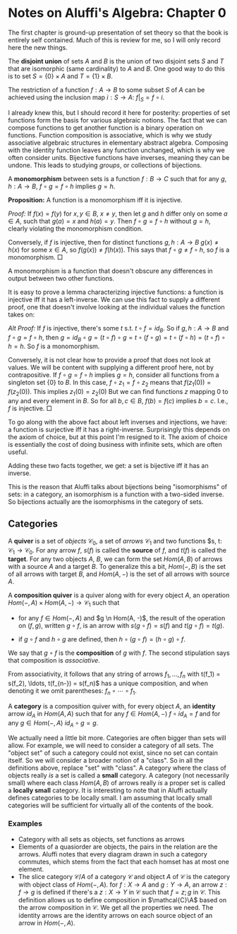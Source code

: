 # Notes on Aluffi's Algebra: Chapter 0

The first chapter is ground-up presentation of set theory so that the book is entirely self contained. Much of this is review for me, so I will only record here the new things.

The **disjoint union** of sets $A$ and $B$ is the union of two disjoint sets $S$ and $T$ that are isomorphic (same cardinality) to $A$ and $B$. One good way to do this is to set $S = \{0\} \times A$ and $T = \{1\} \times B$.


The restriction of a function $f: A \rightarrow B$ to some subset $S$ of $A$ can be achieved using the inclusion map $i: S \rightarrow A$: $f|_S = f \circ i$.


I already knew this, but I should record it here for posterity: properties of set functions form the basis for various algebraic notions. The fact that we can compose functions to get another function is a binary operation on functions. Function composition is associative, which is why we study associative algebraic structures in elementary abstract algebra. Composing with the identity function leaves any function unchanged, which is why we often consider units. Bijective functions have inverses, meaning they can be undone. This leads to studying *groups*, or collections of bijections.


A **monomorphism** between sets is a function $f: B \rightarrow C$ such that for any $g, h: A \rightarrow B$, $f \circ g = f \circ h$ implies $g = h$.

**Proposition:** A function is a monomorphism iff it is injective.

*Proof:* If $f(x) = f(y)$ for $x, y \in B$, $x \neq y$, then let $g$ and $h$ differ only on some $a \in A$, such that $g(a) = x$ and $h(a) = y$. Then $f \circ g = f \circ h$ without $g = h$, clearly violating the monomorphism condition.

Conversely, if $f$ is injective, then for distinct functions $g, h: A \rightarrow B$ $g(x) \neq h(x)$ for some $x \in A$, so $f(g(x)) \neq f(h(x))$. This says that $f \circ g \neq f \circ h$, so $f$ is a monomorphism. $\Box$

A monomorphism is a function that doesn't obscure any differences in output between two other functions.

It is easy to prove a lemma characterizing injective functions: a function is injective iff it has a left-inverse. We can use this fact to supply a different proof, one that doesn't involve looking at the individual values the function takes on:

*Alt Proof:* If $f$ is injective, there's some $t$ s.t. $t \circ f = id_B$. So if $g, h: A \rightarrow B$ and $f \circ g = f \circ h$, then $g = id_B \circ g = (t \circ f) \circ g = t \circ (f \circ g) = t \circ (f \circ h) = (t \circ f) \circ h = h$. So $f$ is a monomorphism.

Conversely, it is not clear how to provide a proof that does not look at values. We will be content with supplying a different proof here, not by contrapositive. If $f \circ g = f \circ h$ implies $g = h$, consider all functions from a singleton set $\{0\}$ to $B$. In this case, $f \circ z_1 = f \circ z_2$ means that $f(z_1(0)) = f(z_2(0))$. This implies $z_1(0) = z_2(0)$ But we can find functions $z$ mapping $0$ to any and every element in $B$. So for all $b,c \in B$, $f(b) = f(c)$ implies $b = c$. I.e., $f$ is injective. $\Box$

To go along with the above fact about left inverses and injections, we have: a function is surjective iff it has a right-inverse. Surprisingly this depends on the axiom of choice, but at this point I'm resigned to it. The axiom of choice is essentially the cost of doing business with infinite sets, which are often useful.

Adding these two facts together, we get: a set is bijective iff it has an inverse.

This is the reason that Aluffi talks about bijections being "isomorphisms" of sets: in a category, an isomorphism is a function with a two-sided inverse. So bijections actually are the isomorphisms in the category of sets.

## Categories

A **quiver** is a set of *objects* $\mathcal{C}_0$, a set of *arrows* $\mathcal{C}_1$ and two functions $s, t: $\mathcal{C}_1 \rightarrow \mathcal{C}_0$. For any arrow $f$, $s(f)$ is called the **source** of $f$, and $t(f)$ is called the **target**. For any two objects $A$, $B$, we can form the set $Hom(A,B)$ of arrows with a source $A$ and a target $B$. To generalize this a bit, $Hom(-, B)$ is the set of all arrows with target $B$, and $Hom(A, -)$ is the set of all arrows with source $A$.

A **composition quiver** is a quiver along with for every object $A$, an operation $Hom(-, A) \times Hom(A, -) \rightarrow \mathcal{C}_1$ such that 

 - for any $f \in Hom(-, A)$ and $g \n Hom(A, -)$, the result of the operation on $(f,g)$, written $g \circ f$, is an arrow  with $s(g \circ f) = s(f)$ and $t(g \circ f) = t(g)$.

 - if $g \circ f$ and $h \circ g$ are defined, then $h \circ (g \circ f) = (h \circ g) \circ f$.

We say that $g \circ f$ is the **composition** of $g$ with $f$. The second stipulation says that composition is *associative*.

From associativity, it follows that any string of arrows $f_1, \ldots, f_n$ with t(f_1) = s(f_2), \ldots, t(f_{n-}) = s(f_n)$ has a unique composition, and when denoting it we omit parentheses: $f_n \circ \cdots \circ f_1$.


A **category** is a composition quiver with, for every object $A$, an **identity** arrow $id_A$ in $Hom(A, A)$ such that for any $f \in Hom(A, -)$ $f \circ id_A = f$ and for any $g \in Hom(-, A)$ $id_A \circ g = g$.

We actually need a little bit more. Categories are often bigger than sets will allow. For example, we will need to consider a category of all sets. The "object set" of such a category could not exist, since no set can contain itself. So we will consider a broader notion of a "class". So in all the definitions above, replace "set" with "class". A category where the class of objects really *is* a set is called a **small** category. A category  (not necessarily small) where each class $Hom(A,B)$ of arrows really *is* a proper set is called a **locally small** category. It is interesting to note that in Aluffi actually defines categories to be locally small. I am assuming that locally small categories will be sufficient for virtually all of the contents of the book.


### Examples

 - Category with all sets as objects, set functions as arrows
 - Elements of a quasiorder are objects, the pairs in the relation are the arrows. Aluffi notes that every diagram drawn in such a category commutes, which stems from the fact that each homset has at most one element.
 - The slice category $\mathcal{C}/A$ of a category $\mathcal{C}$ and object $A$ of $\mathcal{C}$ is the category with object class of $Hom(-, A)$. for $f: X \rightarrow A$ and $g: Y \rightarrow A$, an arrow $z: f \rightarrow g$ is defined if there's a $z: X \rightarrow Y$ in $\mathcal{C}$ such that $f = z; g$ in $\mathcal{C}$. This definition allows us to define composition in $\mathcal{C}\A$ based on the arrow composition in $\mathcal{C}$. We get all the properties we need. The identity arrows are the identity arrows on each source object of an arrow in $Hom(-, A)$.
